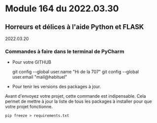 # Module 164 du 2022.03.30

## Horreurs et délices à l'aide Python et FLASK


2022.03.20

### Commandes à faire dans le terminal de PyCharm

* Pour votre GITHUB


    git config --global user.name "Hi de la 707"
    git config --global user.email "mail@habituel"

* Pour tenir les versions des packages à jour.

Avant d'envoyez votre projet, cette commande est indipensable.
Cela permet de mettre à jour la liste de tous les packages à installer pour que votre projet fonctionne.

    pip freeze > requirements.txt

